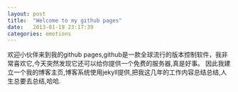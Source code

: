 ```yaml
---
layout: post
title:  "Welcome to my github pages"
date:   2013-01-19 23:17:39
categories: emotions
---
```

 欢迎小伙伴来到我的github pages,github是一款全球流行的版本控制软件，我非常喜欢它,今天突然发现它还可以给你提供一个免费的服务器,真是好事。
 因此我建立一个我的博客主页,博客系统使用jekyll提供,把我这几年的工作内容总结总结,人生总要去总结,哈哈.